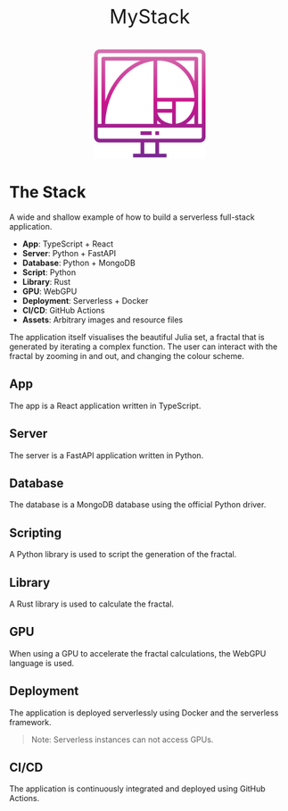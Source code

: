 <p align="center" style="font-size: 2.5em">
    MyStack
</p>
<p align="center">
  <img src="./assets/images/icon.png" alt="Repository icon" width="200" />
</p>
<p align="center" style="font-size: 1.5em">
</p>

# The Stack

A wide and shallow example of how to build a serverless full-stack application.

- **App**: TypeScript + React
- **Server**: Python + FastAPI
- **Database**: Python + MongoDB
- **Script**: Python
- **Library**: Rust
- **GPU**: WebGPU
- **Deployment**: Serverless + Docker
- **CI/CD**: GitHub Actions
- **Assets**: Arbitrary images and resource files

The application itself visualises the beautiful Julia set, a fractal that is generated by iterating a complex function.
The user can interact with the fractal by zooming in and out, and changing the colour scheme.

## App

The app is a React application written in TypeScript.

## Server

The server is a FastAPI application written in Python.

## Database

The database is a MongoDB database using the official Python driver.

## Scripting

A Python library is used to script the generation of the fractal.

## Library

A Rust library is used to calculate the fractal.

## GPU

When using a GPU to accelerate the fractal calculations, the WebGPU language is used.

## Deployment

The application is deployed serverlessly using Docker and the serverless framework.

> Note: Serverless instances can not access GPUs.

## CI/CD

The application is continuously integrated and deployed using GitHub Actions.
